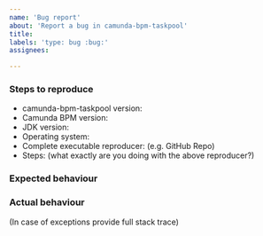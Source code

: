 ```yaml
---
name: 'Bug report'
about: 'Report a bug in camunda-bpm-taskpool'
title:
labels: 'type: bug :bug:'
assignees:

---
```


### Steps to reproduce

* camunda-bpm-taskpool version:
* Camunda BPM version:
* JDK version:  
* Operating system:
* Complete executable reproducer: (e.g. GitHub Repo)
* Steps: (what exactly are you doing with the above reproducer?)

### Expected behaviour

### Actual behaviour

(In case of exceptions provide full stack trace)

